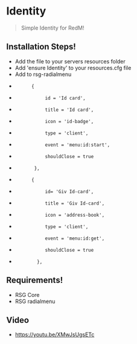 # Identity

> Simple Identity for RedM!



## Installation Steps!
- Add the file to your servers resources folder
- Add 'ensure Identity' to your resources.cfg file
- Add  to rsg-radialmenu    
-           {
-                id = 'Id card',
-                title = 'Id card',
-                icon = 'id-badge',
-                type = 'client',
-                event = 'menu:id:start',
-                shouldClose = true
-            },
-		    {
-                id= 'Giv Id-card',
-                title = 'Giv Id-card',
-                icon = 'address-book',
-                type = 'client',
-                event = 'menu:id:get',
-                shouldClose = true
-             },
## Requirements!
- RSG Core
- RSG radialmenu 
## Video 

- https://youtu.be/XMwJsUgsETc
